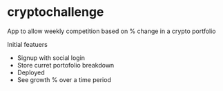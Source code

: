 # cryptochallenge

App to allow weekly competition based on % change in a crypto portfolio

Initial featuers 

* Signup with social login
* Store curret portofolio breakdown
* Deployed
* See growth % over a time period
